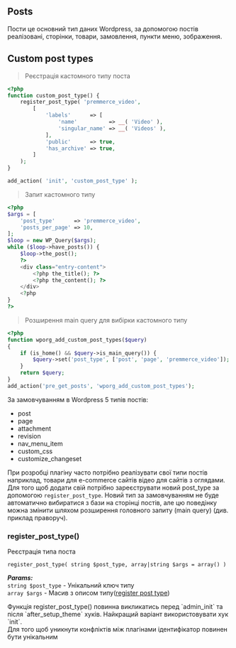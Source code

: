 ## Posts
Пости це основний тип даних Wordpress, за допомогою постів реалізовані, сторінки, товари, замовлення, пункти меню, зображення.

## Custom post types

>Реєстрація кастомного типу поста

```php
<?php
function custom_post_type() {
	register_post_type( 'premmerce_video',
		[
			'labels'      => [
				'name'          => __( 'Video' ),
				'singular_name' => __( 'Videos' ),
			],
			'public'      => true,
			'has_archive' => true,
		]
	);
}

add_action( 'init', 'custom_post_type' );
```

>Запит кастомного типу

```php
<?php
$args = [
    'post_type'      => 'premmerce_video',
    'posts_per_page' => 10,
];
$loop = new WP_Query($args);
while ($loop->have_posts()) {
    $loop->the_post();
    ?>
    <div class="entry-content">
        <?php the_title(); ?>
        <?php the_content(); ?>
    </div>
    <?php
}
?>
```

>Розширення main query для вибірки кастомного типу

```php
<?php
function wporg_add_custom_post_types($query)
{
    if (is_home() && $query->is_main_query()) {
        $query->set('post_type', ['post', 'page', 'premmerce_video']);
    }
    return $query;
}
add_action('pre_get_posts', 'wporg_add_custom_post_types');

```
За замовчуванням в Wordpress 5 типів постів:

* post
* page
* attachment
* revision
* nav_menu_item
* custom_css
* customize_changeset

При розробці плагіну часто потрібно реалізувати свої типи постів наприклад, товари для e-commerce сайтів
відео для сайтів з оглядами. Для того щоб додати свій потрібно зареєструвати новий post_type за допомогою `register_post_type`.
Новий тип за замовчуванням не буде автоматично вибиратися з бази на сторінці постів, але цю поведінку можна змінити шляхом
розширення головного запиту (main query) (див. приклад праворуч). 

### register_post_type()
Реєстрація типа поста

`register_post_type( string $post_type, array|string $args = array() )`

***Params:***   
`string $post_type` - Унікальний ключ типу  
`array $args` - Масив з описом типу([register post type](https://developer.wordpress.org/reference/functions/register_post_type/))  


<aside class="warning">
Функція register_post_type() повинна викликатись перед `admin_init` та після `after_setup_theme` хуків.
Найкращий варіант використовувати хук `init`.
</aside>
<aside class="warning">
Для того щоб уникнути конфліктів між плагінами ідентифікатор повинен бути унікальним
</aside>